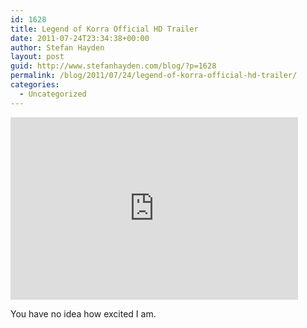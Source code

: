 ```yaml
---
id: 1628
title: Legend of Korra Official HD Trailer
date: 2011-07-24T23:34:38+00:00
author: Stefan Hayden
layout: post
guid: http://www.stefanhayden.com/blog/?p=1628
permalink: /blog/2011/07/24/legend-of-korra-official-hd-trailer/
categories:
  - Uncategorized
---
```

<iframe width="460" height="292" src="http://www.youtube.com/embed/9T38e8XzsuU" frameborder="0" allowfullscreen></iframe>

You have no idea how excited I am.